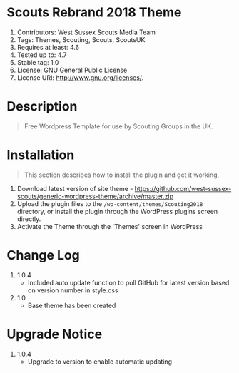 # Scouts Rebrand 2018 Theme

1. Contributors: West Sussex Scouts Media Team
1. Tags: Themes, Scouting, Scouts, ScoutsUK
1. Requires at least: 4.6
1. Tested up to: 4.7
1. Stable tag: 1.0
1. License: GNU General Public License
1. License URI: http://www.gnu.org/licenses/.


# Description

> Free Wordpress Template for use by Scouting Groups in the UK.

# Installation

> This section describes how to install the plugin and get it working.

1. Download latest version of site theme  - https://github.com/west-sussex-scouts/generic-wordpress-theme/archive/master.zip
1. Upload the plugin files to the `/wp-content/themes/Scouting2018` directory, or install the plugin through the WordPress plugins screen directly.
1. Activate the Theme through the 'Themes' screen in WordPress

# Change Log

1. 1.0.4
   * Included auto update function to poll GitHub for latest version based on version number in style.css
1. 1.0
   * Base theme has been created



# Upgrade Notice

1. 1.0.4
   * Upgrade to version to enable automatic updating
